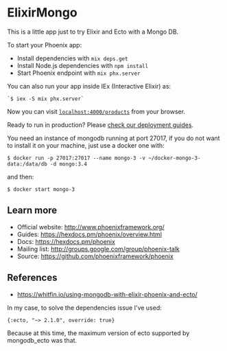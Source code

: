 # ElixirMongo

This is a little app just to try Elixir and Ecto with a Mongo DB.

To start your Phoenix app:

  * Install dependencies with `mix deps.get`
  * Install Node.js dependencies with `npm install`
  * Start Phoenix endpoint with `mix phx.server`

 You can also run your app inside IEx (Interactive Elixir) as:

    `$ iex -S mix phx.server`

Now you can visit [`localhost:4000/products`](http://localhost:4000/products) from your browser.

Ready to run in production? Please [check our deployment guides](http://www.phoenixframework.org/docs/deployment).

You need an instance of mongodb running at port 27017, if you do not want to install it on your machine, just use a docker one with:

  `$ docker run -p 27017:27017 --name mongo-3 -v ~/docker-mongo-3-data:/data/db -d mongo:3.4`

  and then:

  `$ docker start mongo-3`

## Learn more

  * Official website: http://www.phoenixframework.org/
  * Guides: https://hexdocs.pm/phoenix/overview.html
  * Docs: https://hexdocs.pm/phoenix
  * Mailing list: http://groups.google.com/group/phoenix-talk
  * Source: https://github.com/phoenixframework/phoenix

## References

  * https://whitfin.io/using-mongodb-with-elixir-phoenix-and-ecto/

  In my case, to solve the dependencies issue I've used:

  `{:ecto, "~> 2.1.0", override: true}`

  Because at this time, the maximum version of ecto supported by mongodb_ecto was that.